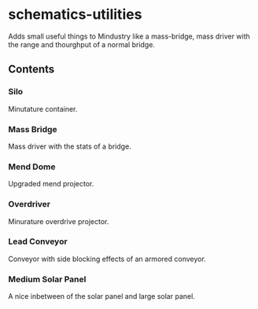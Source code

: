# schematics-utilities
Adds small useful things to Mindustry like a mass-bridge, mass driver with the range and thourghput of a normal bridge.
## Contents
### Silo
Minutature container.
### Mass Bridge
Mass driver with the stats of a bridge.
### Mend Dome
Upgraded mend projector.
### Overdriver
Minurature overdrive projector.
### Lead Conveyor
Conveyor with side blocking effects of an armored conveyor.
### Medium Solar Panel
A nice inbetween of the solar panel and large solar panel.
